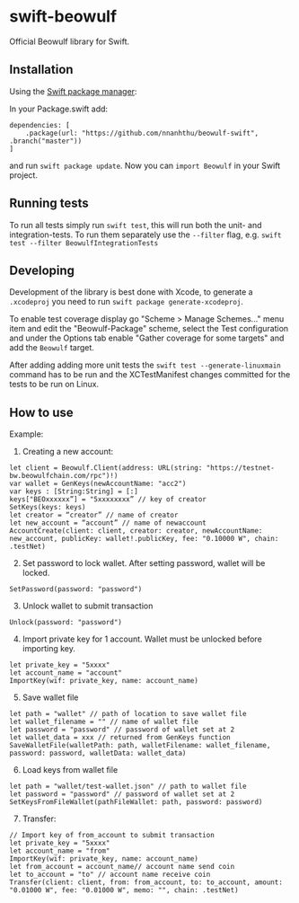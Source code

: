 
swift-beowulf
===========

Official Beowulf library for Swift.

Installation
------------

Using the [Swift package manager](https://swift.org/package-manager/):

In your Package.swift add:

```
dependencies: [
    .package(url: "https://github.com/nnanhthu/beowulf-swift", .branch("master"))
]
```

and run `swift package update`. Now you can `import Beowulf` in your Swift project.


Running tests
-------------

To run all tests simply run `swift test`, this will run both the unit- and integration-tests. To run them separately use the `--filter` flag, e.g. `swift test --filter BeowulfIntegrationTests`


Developing
----------

Development of the library is best done with Xcode, to generate a `.xcodeproj` you need to run `swift package generate-xcodeproj`.

To enable test coverage display go "Scheme > Manage Schemes..." menu item and edit the "Beowulf-Package" scheme, select the Test configuration and under the Options tab enable "Gather coverage for some targets" and add the `Beowulf` target.

After adding adding more unit tests the `swift test --generate-linuxmain` command has to be run and the XCTestManifest changes committed for the tests to be run on Linux.

How to use
----------

Example: 
1. Creating a new account:
```
let client = Beowulf.Client(address: URL(string: "https://testnet-bw.beowulfchain.com/rpc")!)
var wallet = GenKeys(newAccountName: "acc2")
var keys : [String:String] = [:]
keys["BEOxxxxxx”] = "5xxxxxxxx” // key of creator
SetKeys(keys: keys)
let creator = “creator” // name of creator
let new_account = “account” // name of newaccount
AccountCreate(client: client, creator: creator, newAccountName: new_account, publicKey: wallet!.publicKey, fee: "0.10000 W", chain: .testNet)
```

2. Set password to lock wallet. After setting password, wallet will be locked.
```
SetPassword(password: "password")
```

3. Unlock wallet to submit transaction
```
Unlock(password: "password")
```

4. Import private key for 1 account. Wallet must be unlocked before importing key.
```
let private_key = "5xxxx"
let account_name = "account"
ImportKey(wif: private_key, name: account_name) 
```

5. Save wallet file
```
let path = "wallet" // path of location to save wallet file
let wallet_filename = "" // name of wallet file
let password = "password" // password of wallet set at 2
let wallet_data = xxx // returned from GenKeys function
SaveWalletFile(walletPath: path, walletFilename: wallet_filename, password: password, walletData: wallet_data)
```

6. Load keys from wallet file
```
let path = "wallet/test-wallet.json" // path to wallet file
let password = "password" // password of wallet set at 2
SetKeysFromFileWallet(pathFileWallet: path, password: password)
```

7. Transfer:
```
// Import key of from_account to submit transaction
let private_key = "5xxxx"
let account_name = "from"
ImportKey(wif: private_key, name: account_name) 
let from_account = account_name// account name send coin
let to_account = "to" // account name receive coin
Transfer(client: client, from: from_account, to: to_account, amount: "0.01000 W", fee: "0.01000 W", memo: "", chain: .testNet)
```
